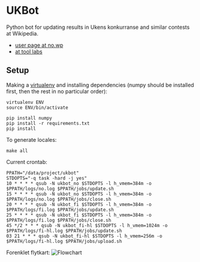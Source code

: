UKBot
=====

Python bot for updating results in Ukens konkurranse and similar contests at Wikipedia.
* [user page at no.wp](//no.wikipedia.org/wiki/Bruker:UKBot)
* [at tool labs](//tools.wmflabs.org/ukbot/)

Setup
-----
Making a [virtualenv](http://www.virtualenv.org/) and installing dependencies (numpy should be installed first, then the rest in no particular order):

	virtualenv ENV
	source ENV/bin/activate

	pip install numpy 
	pip install -r requirements.txt
	pip install 

To generate locales:
````
make all
```` 

Current crontab:

	PPATH="/data/project/ukbot"
	STDOPTS="-q task -hard -j yes"
	10 * * * * qsub -N ukbot_no $STDOPTS -l h_vmem=384m -o $PPATH/logs/no.log $PPATH/jobs/update.sh
	15 * * * * qsub -N ukbot_no $STDOPTS -l h_vmem=384m -o $PPATH/logs/no.log $PPATH/jobs/close.sh
	20 * * * * qsub -N ukbot_fi $STDOPTS -l h_vmem=384m -o $PPATH/logs/fi.log $PPATH/jobs/update.sh
	25 * * * * qsub -N ukbot_fi $STDOPTS -l h_vmem=384m -o $PPATH/logs/fi.log $PPATH/jobs/close.sh
	45 */2 * * * qsub -N ukbot_fi-hl $STDOPTS -l h_vmem=1024m -o $PPATH/logs/fi-hl.log $PPATH/jobs/update.sh
	03 21 * * * qsub -N ukbot_fi-hl $STDOPTS -l h_vmem=256m -o $PPATH/logs/fi-hl.log $PPATH/jobs/upload.sh


Forenklet flytkart:
![Flowchart](https://github.com/danmichaelo/UKBot/raw/master/flowchart.png)


